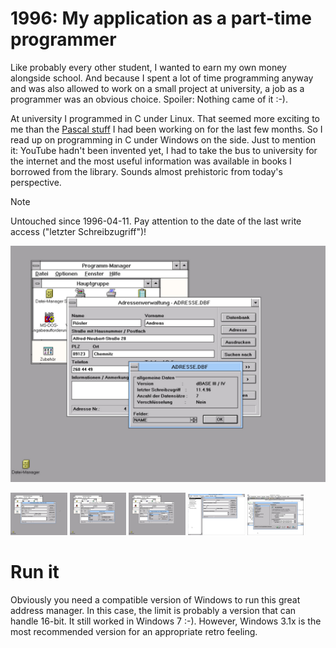 # 1996: My application as a part-time programmer

Like probably every other student, I wanted to earn my own money alongside school. And because I spent a lot of time programming anyway and was also allowed to work on a small project at university, a job as a programmer was an obvious choice. Spoiler: Nothing came of it :-).

At university I programmed in C under Linux. That seemed more exciting to me than the [Pascal stuff](https://github.com/aroesler-privat/historical-project_chemistry) I had been working on for the last few months. So I read up on programming in C under Windows on the side. Just to mention it: YouTube hadn't been invented yet, I had to take the bus to university for the internet and the most useful information was available in books I borrowed from the library. Sounds almost prehistoric from today's perspective. 

> [!NOTE]
> Untouched since 1996-04-11. Pay attention to the date of the last write access ("letzter Schreibzugriff")!

![Screenshot of the Code in Action](screenshots/db_about.jpg)

<img src="screenshots/main.jpg" width="18%"></img> <img src="screenshots/search.jpg" width="18%"></img> <img src="screenshots/db_customize.jpg" width="18%"></img> <img src="screenshots/bc45_dialogs.jpg" width="18%"></img> <img src="screenshots/bc45_directories.jpg" width="18%"></img> 

# Run it

Obviously you need a compatible version of Windows to run this great address manager. In this case, the limit is probably a version that can handle 16-bit. It still worked in Windows 7 :-). However, Windows 3.1x is the most recommended version for an appropriate retro feeling.